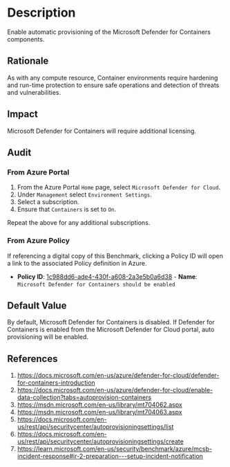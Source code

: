 # Description

Enable automatic provisioning of the Microsoft Defender for Containers components.

## Rationale

As with any compute resource, Container environments require hardening and run-time protection to ensure safe operations and detection of threats and vulnerabilities.

## Impact

Microsoft Defender for Containers will require additional licensing.

## Audit

### From Azure Portal

1. From the Azure Portal `Home` page, select `Microsoft Defender for Cloud`.
2. Under `Management` select `Environment Settings`.
3. Select a subscription.
4. Ensure that `Containers` is set to `On`.

Repeat the above for any additional subscriptions.

### From Azure Policy

If referencing a digital copy of this Benchmark, clicking a Policy ID will open a link to the associated Policy definition in Azure.

- **Policy ID**: [1c988dd6-ade4-430f-a608-2a3e5b0a6d38](https://portal.azure.com/#view/Microsoft_Azure_Policy/PolicyDetailBlade/definitionId/%2Fproviders%2FMicrosoft.Authorization%2FpolicyDefinitions%2F1c988dd6-ade4-430f-a608-2a3e5b0a6d38) - **Name**: `Microsoft Defender for Containers should be enabled`

## Default Value

By default, Microsoft Defender for Containers is disabled. If Defender for Containers is enabled from the Microsoft Defender for Cloud portal, auto provisioning will be enabled.

## References

1. <https://docs.microsoft.com/en-us/azure/defender-for-cloud/defender-for-containers-introduction>
2. <https://docs.microsoft.com/en-us/azure/defender-for-cloud/enable-data-collection?tabs=autoprovision-containers>
3. <https://msdn.microsoft.com/en-us/library/mt704062.aspx>
4. <https://msdn.microsoft.com/en-us/library/mt704063.aspx>
5. <https://docs.microsoft.com/en-us/rest/api/securitycenter/autoprovisioningsettings/list>
6. <https://docs.microsoft.com/en-us/rest/api/securitycenter/autoprovisioningsettings/create>
7. <https://learn.microsoft.com/en-us/security/benchmark/azure/mcsb-incident-response#ir-2-preparation---setup-incident-notification>
